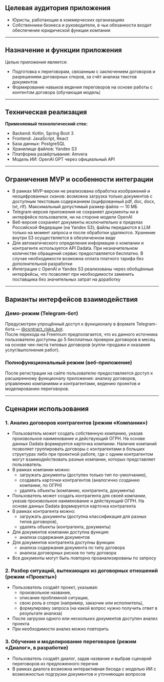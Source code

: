 ## Целевая аудитория приложения

- Юристы, работающие в коммерческих организациях
- Собственники бизнеса и руководители, в чьи обязанности входит обеспечение юридической функции компании

---

## Назначение и функции приложения

Целью приложения является:

- Подготовка к переговорам, связанным с заключением договоров и разрешением договорных споров, за счёт анализа текстов документов
- Формирование навыков ведения переговоров на основе работы с контентом договора (обучающая модель)

---

## Техническая реализация

**Применяемый технологический стек:**

- Backend: Kotlin, Spring Boot 3
- Frontend: JavaScript, React
- База данных: PostgreSQL
- Хранилище файлов: Yandex S3
- Платформа развёртывания: Amvera
- Модель ИИ: OpenAI GPT через официальный API

---

## Ограничения MVP и особенности интеграции

- В рамках MVP-версии не реализована обработка изображений и неоцифрованных сканов: возможна загрузка только документов с доступным текстовым содержанием (оцифрованный pdf, doc, docx, txt, rtf).
  Максимальный допустимый размер файла — 10 МБ
- Telegram-версия приложения не сохраняет документы ни в интерфейсе пользователя, ни на стороне модели OpenAI
- Веб-версия сохраняет документы исключительно в пределах Российской Федерации (на Yandex S3); файлы передаются в LLM только на момент запроса и после обработки удаляются. Хранение внутри S3 осуществляется в обезличенном виде
- Для автоматического определения информации о компании и контрагенте используется API Dadata. При незначительном количестве обращений сервис предоставляется бесплатно. В случае необходимости возможна оплата платного тарифа без дополнительной разработки
- Интеграции с OpenAI и Yandex S3 реализованы через обобщённые интерфейсы, что позволяет при необходимости заменить поставщика без значительных затрат на доработку

---

## Варианты интерфейсов взаимодействия

### Демо-режим (Telegram-бот)

Предусмотрен упрощённый доступ к функционалу в формате Telegram-бота — [@contract_risks_bot](https://t.me/contract_risks_bot).  
После перехода на Freemium предполагается, что из данного источника пользователю доступны до 5 бесплатных проверок договоров в месяц на основе чек-листа типовых договоров (купли-продажи и оказания услуг/выполнения работ).

### Полнофункциональный режим (веб-приложение)

После регистрации на сайте пользователю предоставляется доступ к расширенному функционалу приложения: анализу договоров, управлению компаниями и контрагентами, ведению проектов и моделированию переговоров.

---

## Сценарии использования

### 1. Анализ договоров контрагентов (режим «Компании»)

- Пользователь может создать собственную компанию, указав произвольное наименование и действующий ОГРН. На основе данных Dadata формируется карточка компании. Наличие компаний позволяет группировать договоры с контрагентами в больших структурах либо при проектной работе, где с одним контрагентом могут взаимодействовать разные компании, которых представляет пользователь.
- В рамках компании можно:
    - загружать документы (доступен только тип по-умолчанию),
    - создавать карточки контрагентов (аналогично созданию компании, по ОГРН)
    - удалять объекты (компанию, контрагента, документы)
- Пользователь может создать контрагента для своей компании, указав произвольное наименование и действующий ОГРН. На основе данных Dadata формируется карточка контрагента
- В рамках контрагента можно:
  - загружать документы (доступна классификация для разных типов договоров),
  - удалять объекты (контрагента, документы)
- Для документов компании доступна функция:
  - анализа содержания документов
- Для документов контрагента доступны функции:
    - анализа содержания документа по типу договора
    - анализа договорных рисков по типу договора
- Все документы могут быть повторно проанализированы по запросу

### 2. Разбор ситуаций, вытекающих из договорных отношений (режим «Проекты»)

- Пользователь создаёт проект, указывая:
    - произвольное название,
    - описание проблемной ситуации,
    - свою роль в споре (например, заказчик или исполнитель),
    - формулировку запроса (на какой вопрос нужно получить ответ в результате анализа)
- После загрузки одного или нескольких документов доступен анализ проекта
- При необходимости анализ можно повторить

### 3. Обучение и моделирование переговоров (режим «Диалог», в разработке)

- Пользователь создаёт диалог, задав название и выбрав сценарий переговоров из предложенного перечня
- В рамках диалога возможна интерактивная беседа с моделью ИИ с возможностью подгрузки документов и уточняющих вопросов
